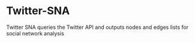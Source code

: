 # Twitter-SNA
Twitter SNA queries the Twitter API and outputs nodes and edges lists for social network analysis
